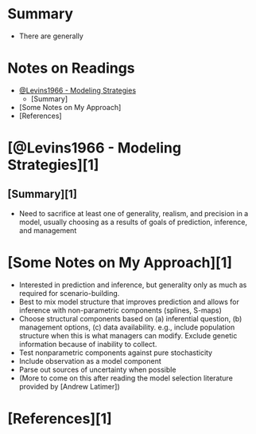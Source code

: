 

Summary
=======

- There are generally


Notes on Readings
=================

-   [@Levins1966 - Modeling Strategies]
    -   [Summary]
-   [Some Notes on My Approach]
-   [References]


[@Levins1966 - Modeling Strategies][1]
======================================

[Summary][1]
------------

-   Need to sacrifice at least one of generality, realism, and precision in a
    model, usually choosing as a results of goals of prediction, inference, and
    management


[Some Notes on My Approach][1]
==============================

-   Interested in prediction and inference, but generality only as much as
    required for scenario-building.
-   Best to mix model structure that improves prediction and allows for
    inference with non-parametric components (splines, S-maps)
-   Choose structural components based on (a) inferential question, (b)
    management options, (c) data availability. e.g., include population
    structure when this is what managers can modify. Exclude genetic information
    because of inability to collect.
-   Test nonparametric components against pure stochasticity
-   Include observation as a model component
-   Parse out sources of uncertainty when possible
-   (More to come on this after reading the model selection literature provided
    by [Andrew Latimer])

[References][1]
===============

  [Marissa Baskett]: http://www.des.ucdavis.edu/faculty/baskett/
  [@Levins1966 - Modeling Strategies]: #levins1966---modeling-strategies
